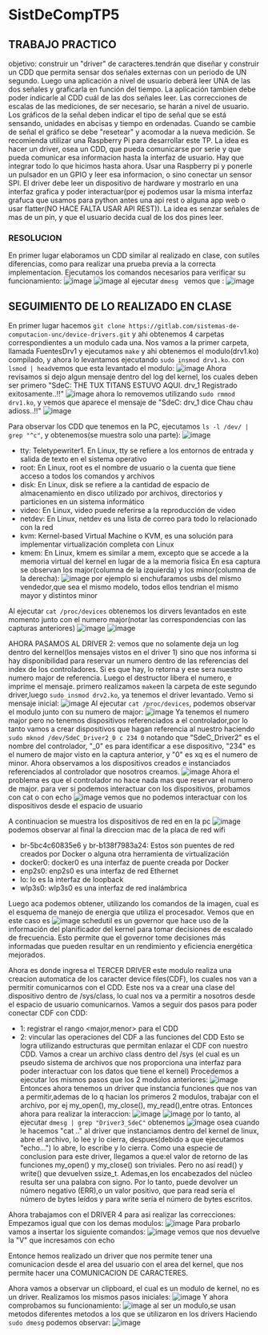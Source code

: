 # SistDeCompTP5

## TRABAJO PRACTICO
objetivo: construir un "driver" de caracteres.tendrán que diseñar y construir un CDD que permita sensar dos señales externas con un periodo de UN segundo. Luego una aplicación a nivel de usuario deberá leer UNA de las dos señales y graficarla en función del tiempo. La aplicación tambien debe poder indicarle al CDD cuál de las dos señales leer. Las correcciones de escalas de las mediciones, de ser necesario, se harán a nivel de usuario. Los gráficos de la señal deben indicar el tipo de señal que se
está sensando, unidades en abcisas y tiempo en ordenadas. Cuando se cambie de señal el gráfico se debe "resetear" y acomodar a la nueva medición.
Se recomienda utilizar una Raspberry Pi para desarrollar este TP.
La idea es hacer un driver, osea un CDD, que pueda comunicarse por serie y que pueda comunicar esa informacion hasta la interfaz de usuario. Hay que integrar todo lo que hicimos hasta ahora. Usar una Raspberry pi  y ponerle un pulsador en un GPIO y leer esa informacion, o sino conectar un sensor SPI. El driver debe leer un dispositivo de hardware y mostrarlo en una interfaz grafica y poder interactuar(por ej podemos usar la misma interfaz grafuca que usamos para python antes una api rest o alguna app web o usar flatter(NO HACE FALTA USAR API REST)). La idea es senzar señales de mas de un pin, y que el usuario decida cual de los dos pines leer.

### RESOLUCION
En primer lugar elaboramos un CDD similar al realizado en clase, con sutiles diferencias, como para realizar una prueba previa a la correcta implementacion. Ejecutamos los comandos necesarios para verificar su funcionamiento:
![image](https://github.com/gastonsegura2908/SistDeCompTP5/assets/54334534/fdeff13b-6e86-4a6c-baf9-72b1f0b3b01c)
![image](https://github.com/gastonsegura2908/SistDeCompTP5/assets/54334534/b8070bb9-54da-4896-b94e-1e0f66c5917e)
al ejecutar `dmesg ` vemos que :
![image](https://github.com/gastonsegura2908/SistDeCompTP5/assets/54334534/6676f875-099b-4787-b7f5-ccaaa01aa42b)


## SEGUIMIENTO DE LO REALIZADO EN CLASE

En primer lugar hacemos  `git clone https://gitlab.com/sistemas-de-computacion-unc/device-drivers.git` y ahi obtenemos 4 carpetas correspondientes a un modulo cada una. Nos vamos a la primer carpeta, llamada FuentesDrv1 y ejecutamos `make` y ahi obtenemos el modulo(drv1.ko) compilado, y ahora lo levantamos ejecutando `sudo insmod drv1.ko`. con `lsmod | head`vemos que esta levantado el modulo:
![image](https://github.com/gastonsegura2908/SistDeCompTP5/assets/54334534/4aa0efe4-4e30-4178-b01e-5b820eeb5b7a)
Ahora revisamos si dejo algun mensaje dentro del log del kernel, los cuales deben ser primero "SdeC: THE TUX TITANS ESTUVO AQUI. drv_1 Registrado exitosamente..!!"
![image](https://github.com/gastonsegura2908/SistDeCompTP5/assets/54334534/9c81871c-1ae2-451c-afab-3994a53f65b9)
ahora lo removemos utilizando `sudo rmmod drv1.ko`, y vemos que aparece el mensaje de "SdeC: drv_1 dice Chau chau adioss..!!"
![image](https://github.com/gastonsegura2908/SistDeCompTP5/assets/54334534/83425d45-7a67-4954-b376-1e31369d5cb4)


Para observar los CDD que tenemos en la PC, ejecutamos `ls -l /dev/ | grep "^c"`, y obtenemos(se muestra solo una parte):
![image](https://github.com/gastonsegura2908/SistDeCompTP5/assets/54334534/bb336c18-4e1b-430f-94a5-1352623b0d3d)
- tty: Teletypewriter1. En Linux, tty se refiere a los entornos de entrada y salida de texto en el sistema operativo
- root: En Linux, root es el nombre de usuario o la cuenta que tiene acceso a todos los comandos y archivos
- disk: En Linux, disk se refiere a la cantidad de espacio de almacenamiento en disco utilizado por archivos, directorios y particiones en un sistema informático
- video: En Linux, video puede referirse a la reproducción de video
- netdev: En Linux, netdev es una lista de correo para todo lo relacionado con la red
- kvm: Kernel-based Virtual Machine o KVM, es una solución para implementar virtualización completa con Linux
- kmem: En Linux, kmem es similar a mem, excepto que se accede a la memoria virtual del kernel en lugar de a la memoria física
En esa captura se observan los major(columna de la izquierda) y los minor(columna de la derecha):
![image](https://github.com/gastonsegura2908/SistDeCompTP5/assets/54334534/9f81e1be-208e-4fdc-aa61-f325eca666cd)
por ejemplo si enchufaramos usbs del mismo vendedor,que sea el mismo modelo, todos ellos tendrian el mismo mayor y distintos minor


Al ejecutar `cat /proc/devices` obtenemos los dirvers levantados en este momento junto con el numero major(notar las correspondencias con las capturas anteriores)
![image](https://github.com/gastonsegura2908/SistDeCompTP5/assets/54334534/98495243-8f43-4889-b154-7683ce54a25e)
![image](https://github.com/gastonsegura2908/SistDeCompTP5/assets/54334534/9db4c17f-ae21-40ca-a360-290aa2d41041)

AHORA PASAMOS AL DRIVER 2:
vemos que no solamente deja un log dentro del kernel(los mensajes vistos en el driver 1) sino que nos informa si hay disponibilidad para reservar un numero dentro de las referencias del index de los controladores. Si es que hay, lo retorna y ese sera nuestro numero major de referencia. Luego el destructor libera el numero, e imprime el mensaje.
primero realizamos `make`en la carpeta de este segundo driver,luego `sudo insmod drv2.ko`, ya tenemos el driver levantado. Vemo si mensaje inicial:
![image](https://github.com/gastonsegura2908/SistDeCompTP5/assets/54334534/194bf5ba-cfcb-454f-940b-269a607a8cf2)
Al ejecutar `cat /proc/devices`, podemos observar el modulo junto con su numero de major:
![image](https://github.com/gastonsegura2908/SistDeCompTP5/assets/54334534/f3b7120d-ea3a-43d9-bf9c-6db57c0e7944)
Ya tenemos el numero major pero no tenemos dispositivos referenciados a el controlador,por lo tanto vamos a crear dispositivos que hagan referencia al nuestro haciendo `sudo mknod /dev/SdeC_Driver2_0 c 234 0` notando que "SdeC_Driver2" es el nombre del controlador, "_0" es para identificar a ese dispositivo, "234" es el numero de major visto en la captura anterior, y "0" es xq es el numero de minor. 
Ahora observamos a los dispositivos creados e instanciados referenciados al controlador que nosotros creamos.
![image](https://github.com/gastonsegura2908/SistDeCompTP5/assets/54334534/fafc0829-3521-4bba-83c9-a772348f2e6e)
Ahora el problema es que el controlador no hace nada mas que reservar el numero de major.
para ver si podemos interactuar con los dispositivos, probamos con cat o con echo
![image](https://github.com/gastonsegura2908/SistDeCompTP5/assets/54334534/74c277bb-5e91-408a-90b2-6ec5a5bfaac9)
vemos que no podemos interactuar con los dispositivos desde el espacio de usuario


A continuacion se muestra los dispositivos de red en en la pc
![image](https://github.com/gastonsegura2908/SistDeCompTP5/assets/54334534/495747bc-57f4-4c2a-a22a-4f84f123240c)
podemos observar al final la direccion mac de la placa de red wifi
- br-5bc4c60835e6 y br-b138f7983a24: Estos son puentes de red creados por Docker o alguna otra herramienta de virtualización
- docker0: docker0 es una interfaz de puente creada por Docker
- enp2s0: enp2s0 es una interfaz de red Ethernet
- lo: lo es la interfaz de loopback
- wlp3s0: wlp3s0 es una interfaz de red inalámbrica

Luego aca podemos obtener, utilizando los comandos de la imagen, cual es el esquema de manejo de energia que utiliza el procesador. Vemos que en este caso es
![image](https://github.com/gastonsegura2908/SistDeCompTP5/assets/54334534/6ed27c70-ab8c-4e0d-a0fa-7504f8779a10)
schedutil es un governor que hace uso de la información del planificador del kernel para tomar decisiones de escalado de frecuencia. Esto permite que el governor tome decisiones más informadas que pueden resultar en un rendimiento y eficiencia energética mejorados.

Ahora es donde ingresa el TERCER DRIVER
este modulo realiza una creacion automatica de los caracter device files(CDF), los cuales nos van a permitir comunicarnos con el CDD. Este nos va a crear una clase del dispositivo dentro de /sys/class, lo cual nos va a permitir a nosotros desde el espacio de usuario comunicarnos. 
Vamos a seguir dos pasos para poder conectar CDF con CDD:
- 1: registrar el rango <major,menor> para el CDD
- 2: vincular las operaciones del CDF a las funciones del CDD
  Esto se logra utilizando estructuras que permitan enlazar el CDF con nuestro CDD. Vamos a crear un archivo class dentro del /sys (el cual es un pseudo sistema de archivos que nos proporciona una interfaz para poder interactuar con los datos que tiene el kernel)
Procedemos a ejecutar los mismos pasos que los 2 modulos anteriores:
![image](https://github.com/gastonsegura2908/SistDeCompTP5/assets/54334534/ea0e2780-ef59-40be-a55c-0f41d6d75751)
Entonces ahora tenemos un driver que instancia funciones que nos van a permitir,ademas de lo q hacian los primeros 2 modulos, trabajar con el archivo, por ej my_open(), my_close(), my_read(),entre otras.
Entonces ahora para realizar la interaccion:
![image](https://github.com/gastonsegura2908/SistDeCompTP5/assets/54334534/94387585-5bbb-4c98-9d6d-b5cf809a6d88)
![image](https://github.com/gastonsegura2908/SistDeCompTP5/assets/54334534/acf0c6f2-71db-48ee-ae4b-d3229c38cd8f)
por lo tanto, al ejecutar `dmesg | grep "Driver3_SdeC"` obtenemos
![image](https://github.com/gastonsegura2908/SistDeCompTP5/assets/54334534/864feb64-a828-4130-84b2-ea8a9e573f78)
osea cuando le hacemos "cat .." al driver que instanciamos dentro del kernel de linux, abre el archivo, lo lee y lo cierra, despues(debido a que ejecutamos "echo...") lo abre, lo escribe y lo cierra.
Como una especie de conclusion para este driver, llegamos a que:el valor de retorno de las funciones my_open() y my_close() son triviales. Pero no así read() y write() que devuelven ssize_t. Ademas,en los encabezados del núcleo resulta ser una palabra con signo. Por lo tanto, puede devolver un número negativo (ERR),o un valor positivo, que para read sería el número de bytes leídos y para write sería el número de bytes escritos.

Ahora trabajamos con el DRIVER 4 para asi realizar las correcciones:
Empezamos igual que con los demas modulos:
![image](https://github.com/gastonsegura2908/SistDeCompTP5/assets/54334534/bd032206-1dde-4563-b704-43435c10784c)
Para probarlo vamos a insertar los siguiente comandos:
![image](https://github.com/gastonsegura2908/SistDeCompTP5/assets/54334534/1abd3e60-6700-4746-9edb-67dbd99c5a53)
vemos que nos devuelve la "V" que incresamos con echo

Entonce hemos realizado un driver que nos permite tener una comunicacion desde el area del usuario con el area del kernel, que nos permite hacer una COMUNICACION DE CARACTERES.

Ahora vamos a observar un clipboard, el cual es un modulo de kernel, no es un driver. Realizamos los mismos pasos iniciales:
![image](https://github.com/gastonsegura2908/SistDeCompTP5/assets/54334534/7904a664-3bae-4424-b9d4-1c6624fda602)
Y ahora comprobamos su funcionamiento:
![image](https://github.com/gastonsegura2908/SistDeCompTP5/assets/54334534/93815ee0-5248-41a1-8d80-db0e2da85211)
al ser un modulo,se usan metodos diferentes metodos a los que se utilizaron en los drivers
Haciendo ` sudo dmesg` podemos observar:
![image](https://github.com/gastonsegura2908/SistDeCompTP5/assets/54334534/5a67e80c-53a0-4ed0-93ea-052918c07cbf)
